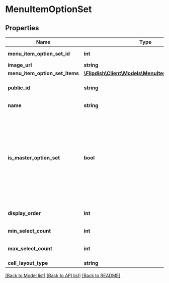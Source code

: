 # MenuItemOptionSet

## Properties
Name | Type | Description | Notes
------------ | ------------- | ------------- | -------------
**menu_item_option_set_id** | **int** | Menu item option set identifier | [optional] 
**image_url** | **string** | Image url | [optional] 
**menu_item_option_set_items** | [**\Flipdish\Client\Models\MenuItemOptionSetItem[]**](MenuItemOptionSetItem.md) | Option set items | [optional] 
**public_id** | **string** | Permanent reference to the item. | [optional] 
**name** | **string** | Menu item option set name | [optional] 
**is_master_option_set** | **bool** | Is master option set. This can affect the layout of the options in the menu displayed to the customer. Usually it is true if the option could be considerd a standalone item as opposed to an addition (\&quot;with ketchup\&quot;) or modifier (\&quot;large\&quot;). | [optional] 
**display_order** | **int** | Display order. Displayed in ascending order. | [optional] 
**min_select_count** | **int** | Minimum items must be selected | [optional] 
**max_select_count** | **int** | Maximum number of items can be selected | [optional] 
**cell_layout_type** | **string** | Small | Medium | Large  Affects the layout of the menu. | [optional] 

[[Back to Model list]](../README.md#documentation-for-models) [[Back to API list]](../README.md#documentation-for-api-endpoints) [[Back to README]](../README.md)


